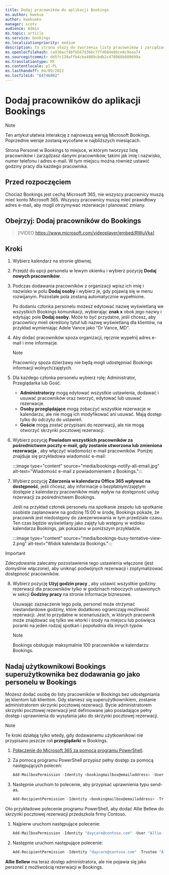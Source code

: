 ```yaml
---
title: Dodaj pracowników do aplikacji Bookings
ms.author: kwekua
author: kwekuako
manager: scotv
audience: Admin
ms.topic: article
ms.service: bookings
ms.localizationpriority: medium
description: Ta strona służy do tworzenia listy pracowników i zarządzania danymi pracowników, takimi jak imię i nazwisko, numer telefonu i adres e-mail.
ms.openlocfilehash: ca938acf4bfb567d366c7ffd684e8bce8c9eea74
ms.sourcegitcommit: dd5fc139affb4cba4089cbdb2c478968b680699a
ms.translationtype: MT
ms.contentlocale: pl-PL
ms.lasthandoff: 04/09/2022
ms.locfileid: "64746802"
---
```

# <a name="add-staff-to-bookings"></a>Dodaj pracowników do aplikacji Bookings

> [!NOTE]
> Ten artykuł ułatwia interakcję z najnowszą wersją Microsoft Bookings. Poprzednie wersje zostaną wycofane w najbliższych miesiącach.

Strona Personel w Bookings to miejsce, w którym tworzysz listę pracowników i zarządzasz danymi pracowników, takimi jak imię i nazwisko, numer telefonu i adres e-mail. W tym miejscu można również ustawić godziny pracy dla każdego pracownika.

## <a name="before-you-begin"></a>Przed rozpoczęciem

Chociaż Bookings jest cechą Microsoft 365, nie wszyscy pracownicy muszą mieć konto Microsoft 365. Wszyscy pracownicy muszą mieć prawidłowy adres e-mail, aby mogli otrzymywać rezerwacje i planować zmiany.

## <a name="watch-add-your-staff-to-bookings"></a>Obejrzyj: Dodaj pracowników do Bookings

> [!VIDEO https://www.microsoft.com/videoplayer/embed/RWuVka]

## <a name="steps"></a>Kroki

1. Wybierz kalendarz na stronie głównej. 

2. Przejdź do opcji personelu w lewym okienku i wybierz pozycję **Dodaj nowych pracowników**.

3. Podczas dodawania pracowników z organizacji wpisz ich imię i nazwisko w polu **Dodaj osoby** i wybierz je, gdy pojawią się w menu rozwijanym. Pozostałe pola zostaną automatycznie wypełnione.

    Po dodaniu członka personelu możesz edytować nazwę wyświetlaną we wszystkich Bookings komunikacji, wybierając **znak x** obok jego nazwy i edytując pole **Dodaj osoby**. Może to być przydatne, jeśli chcesz, aby pracownicy mieli określony tytuł lub nazwę wyświetlaną dla klientów, na przykład wymieniając Adele Vance jako "Dr Vance, MD".

4. Aby dodać pracowników spoza organizacji, ręcznie wypełnij adres e-mail i inne informacje.

    > [!NOTE]
    > Pracownicy spoza dzierżawy nie będą mogli udostępniać Bookings informacji wolnych/zajętych.

5. Dla każdego członka personelu wybierz rolę: Administrator, Przeglądarka lub Gość.
    - **Administratorzy** mogą edytować wszystkie ustawienia, dodawać i usuwać pracowników oraz tworzyć, edytować lub usuwać rezerwacje.
    - **Osoby przeglądające** mogą zobaczyć wszystkie rezerwacje w kalendarzu, ale nie mogą ich modyfikować ani usuwać. Mają dostęp tylko do odczytu do ustawień.
    - **Goście** mogą zostać przypisani do rezerwacji, ale nie mogą otworzyć skrzynki pocztowej rezerwacji.

6. Wybierz pozycję **Powiadom wszystkich pracowników za pośrednictwem poczty e-mail, gdy zostanie utworzona lub zmieniona rezerwacja** , aby włączyć wiadomości e-mail pracowników. Poniżej znajduje się przykładowa wiadomość e-mail:

    :::image type="content" source="media/bookings-notify-all-email.jpg" alt-text="Wiadomość e-mail z powiadomieniem z Bookings.":::

7. Wybierz pozycję **Zdarzenia w kalendarzu Office 365 wpływać na dostępność**, jeśli chcesz, aby informacje o bezpłatnym/zajętym dostępie z kalendarzy pracowników miały wpływ na dostępność usług rezerwacji za pośrednictwem Bookings.

    Jeśli na przykład członek personelu ma spotkanie zespołu lub spotkanie osobiste zaplanowane na godzinę 15:00 w środę, Bookings pokaże, że pracownik jest niedostępny do zarezerwowania w tym przedziale czasu. Ten czas będzie wyświetlany jako zajęty lub wstępny w widoku kalendarza Bookings, jak pokazano w poniższym przykładzie.

    :::image type="content" source="media/bookings-busy-tentative-view-2.png" alt-text="Widok kalendarza Bookings.":::

> [!IMPORTANT]
> Zdecydowanie zalecamy pozostawienie tego ustawienia włączone (jest domyślnie włączone), aby uniknąć podwójnych rezerwacji i zoptymalizować dostępność pracowników.

8. Wybierz pozycję **Użyj godzin pracy** , aby ustawić wszystkie godziny rezerwacji dla pracowników tylko w godzinach roboczych ustawionych w sekcji **Godziny pracy** na stronie Informacje biznesowe.

    Usuwając zaznaczenie tego pola, personel może otrzymać niestandardowe godziny, które dodatkowo ograniczają możliwość rezerwacji. Jest to przydatne w scenariuszach, w których pracownik może znajdować się tylko we wtorki i środy na miejscu lub poświęca poranki na jeden rodzaj spotkań i popołudnia dla innych typów.

    > [!NOTE]
    > Bookings obsługuje maksymalnie 100 pracowników w kalendarzu Bookings.

## <a name="make-a-bookings-user-a-super-user-without-adding-them-as-staff-in-bookings"></a>Nadaj użytkownikowi Bookings superużytkownika bez dodawania go jako personelu w Bookings

Możesz dodać osobę do listy pracowników w Bookings bez udostępniania jej klientom lub klientom. Gdy staniesz się superużytkownikiem, zostanie administratorem skrzynki pocztowej rezerwacji. Bycie administratorem skrzynki pocztowej rezerwacji jest definiowane jako posiadające pełny dostęp i uprawnienia do wysyłania jako do skrzynki pocztowej rezerwacji.

> [!NOTE]
> Te kroki działają tylko wtedy, gdy dodawanemu użytkownikowi nie przypisano jeszcze roli **przeglądarki** w Bookings.

1. [Połączenie do Microsoft 365 za pomocą programu PowerShell](/office365/enterprise/powershell/connect-to-office-365-powershell#connect-with-the-microsoft-azure-active-directory-module-for-windows-powershell).

2. Za pomocą programu PowerShell przypisz pełny dostęp za pomocą następujących poleceń:

    ```powershell
    Add-MailboxPermission -Identity <bookingmailbox@emailaddress> -User <adminusers@emailaddress> -AccessRights FullAccess -Deny:$false
    ```

3. Następnie uruchom to polecenie, aby przypisać uprawnienia typu send-as.

    ```powershell
    Add-RecipientPermission -Identity <bookingmailbox@emailaddress> -Trustee <adminusers@emailaddress> -AccessRights SendAs -Confirm:$false
    ```

Oto przykładowe polecenie programu PowerShell, aby dodać Allie Bellew do skrzynki pocztowej rezerwacji przedszkola firmy Contoso.

1. Najpierw uruchom następujące polecenie:

    ```powershell
    Add-MailboxPermission -Identity "daycare@contoso.com" -User "Allie Bellew" -AccessRights FullAccess -InheritanceType All
    ```

2. Następnie uruchom następujące polecenie:

    ```powershell
    Add-RecipientPermission -Identity "daycare@contoso.com" -Trustee "Allie Bellew" -AccessRights SendAs -Confirm:$false
    ```

**Allie Bellew** ma teraz dostęp administratora, ale nie pojawia się jako personel z możliwością rezerwacji w Bookings.
